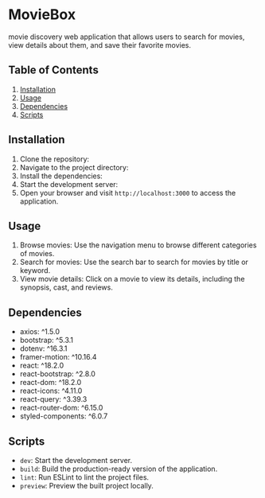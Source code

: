 # MovieBox

  movie discovery web application that allows users to search for movies, view details about them, and save their favorite movies.

## Table of Contents

1. [Installation](#installation)
2. [Usage](#usage)
3. [Dependencies](#dependencies)
4. [Scripts](#scripts)

## Installation

1. Clone the repository:
2. Navigate to the project directory:
3. Install the dependencies:
4. Start the development server:
5. Open your browser and visit `http://localhost:3000` to access the application.

## Usage

1. Browse movies: Use the navigation menu to browse different categories of movies.
2. Search for movies: Use the search bar to search for movies by title or keyword.
3. View movie details: Click on a movie to view its details, including the synopsis, cast, and reviews.

## Dependencies

- axios: ^1.5.0
- bootstrap: ^5.3.1
- dotenv: ^16.3.1
- framer-motion: ^10.16.4
- react: ^18.2.0
- react-bootstrap: ^2.8.0
- react-dom: ^18.2.0
- react-icons: ^4.11.0
- react-query: ^3.39.3
- react-router-dom: ^6.15.0
- styled-components: ^6.0.7

## Scripts

- `dev`: Start the development server.
- `build`: Build the production-ready version of the application.
- `lint`: Run ESLint to lint the project files.
- `preview`: Preview the built project locally.

